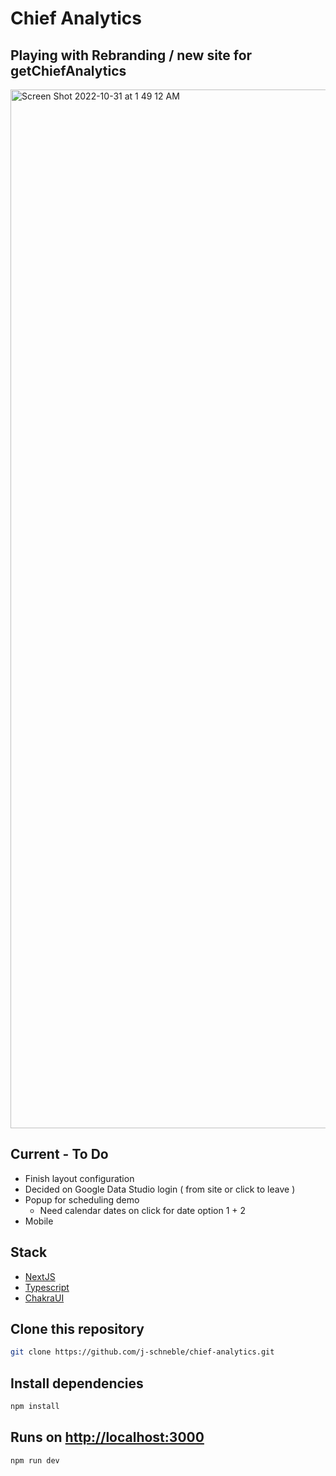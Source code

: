 # Chief Analytics 
## Playing with Rebranding / new site for getChiefAnalytics
<img width="1662" alt="Screen Shot 2022-10-31 at 1 49 12 AM" src="https://user-images.githubusercontent.com/60337134/198940264-e77e41c4-d3e5-47ef-b84b-01a796d1931b.png">


## Current - To Do
- Finish layout configuration 
- Decided on Google Data Studio login ( from site or click to leave )
- Popup for scheduling demo 
  - Need calendar dates on click for date option 1 + 2
- Mobile 

## Stack
- [NextJS ](https://nextjs.org/docs)
- [Typescript](https://www.framer.com/motion/)
- [ChakraUI](https://chakra-ui.com/)

## Clone this repository
```bash
git clone https://github.com/j-schneble/chief-analytics.git
```

## Install dependencies
```bash
npm install
```
## Runs on [http://localhost:3000](http://localhost:3000)
```bash
npm run dev
```
